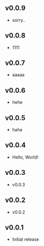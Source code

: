## v0.0.9

-   sorry..

## v0.0.8

-   1111

## v0.0.7

-   aaaaa

## v0.0.6

-   hehe

## v0.0.5

-   haha

## v0.0.4

-   Hello, World!

## v0.0.3

-   v0.0.3

## v0.0.2

-   v0.0.2

## v0.0.1

-   Initial release
